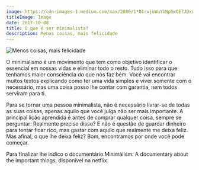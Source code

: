```yaml
---
image: https://cdn-images-1.medium.com/max/2000/1*B1rwjuWuYbNp0wOE7JDxoA.png
titleImage: Image
date: 2017-10-08
title: O que é ser minimalista?
description: Menos coisas, mais felicidade
---
```


![Menos coisas, mais felicidade](https://cdn-images-1.medium.com/max/2000/1*B1rwjuWuYbNp0wOE7JDxoA.png)


O minimalismo é um movimento que tem como objetivo identificar o essencial em nossas vidas e eliminar todo o resto. Tudo isso para que tenhamos maior consciência do que nos faz bem. Você vai encontrar muitos textos explicando como ter uma vida simples e viver somente com o necessário, mas uma coisa posso lhe contar com garantia, nem todos serviram para ti.

Para se tornar uma pessoa minimalista, não é necessário livrar-se de todas as suas coisas, apenas aquilo que você julga não ser mais importante. A principal lição aprendida é antes de comprar qualquer coisa, sempre se perguntar: Realmente preciso disso? E não é questão de guardar dinheiro para tentar ficar rico, mas gastar com aquilo que realmente me deixa feliz. Mas afinal, o que lhe deixa feliz? Bom, encontramos por onde você pode começar.

Para finalizar lhe indico o documentário Minimalism: A documentary about the important things, disponível na netflix.
